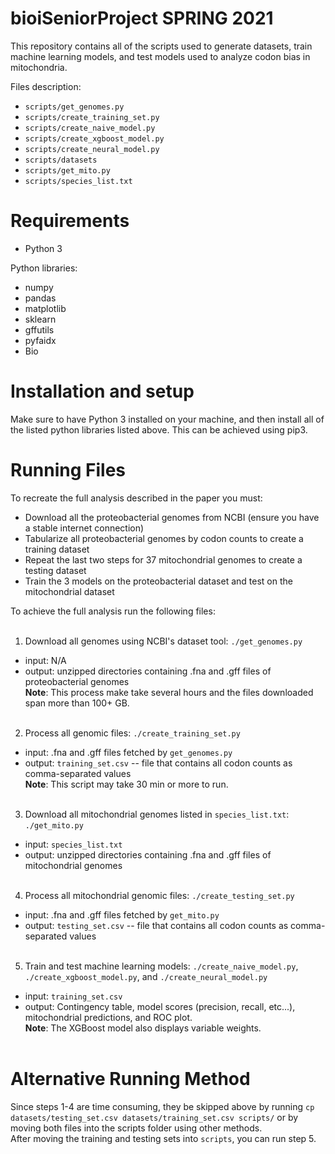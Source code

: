 # bioiSeniorProject SPRING 2021

This repository contains all of the scripts used to generate datasets, train machine learning models, and test models used to analyze codon bias in mitochondria. 

Files description:
* `scripts/get_genomes.py`
* `scripts/create_training_set.py`
* `scripts/create_naive_model.py`
* `scripts/create_xgboost_model.py`
* `scripts/create_neural_model.py`
* `scripts/datasets`
* `scripts/get_mito.py`
* `scripts/species_list.txt`

# Requirements
* Python 3

Python libraries:
* numpy
* pandas
* matplotlib
* sklearn
* gffutils
* pyfaidx
* Bio

# Installation and setup
Make sure to have Python 3 installed on your machine, and then install all of the listed python libraries listed above. This can be achieved using pip3.

# Running Files
To recreate the full analysis described in the paper you must:
* Download all the proteobacterial genomes from NCBI (ensure you have a stable internet connection)
* Tabularize all proteobacterial genomes by codon counts to create a training dataset
* Repeat the last two steps for 37 mitochondrial genomes to create a testing dataset
* Train the 3 models on the proteobacterial dataset and test on the mitochondrial dataset

To achieve the full analysis run the following files: 
<br/><br/> 
1. Download all genomes using NCBI's dataset tool: `./get_genomes.py`
* input: N/A
* output: unzipped directories containing .fna and .gff files of proteobacterial genomes  
**Note**: This process make take several hours and the files downloaded span more than 100+ GB.
<br/><br/>
2. Process all genomic files: `./create_training_set.py`
* input: .fna and .gff files fetched by `get_genomes.py`
* output: `training_set.csv` -- file that contains all codon counts as comma-separated values  
**Note**: This script may take 30 min or more to run.
<br/><br/>
3. Download all mitochondrial genomes listed in `species_list.txt`: `./get_mito.py`
* input: `species_list.txt`
* output: unzipped directories containing .fna and .gff files of mitochondrial genomes
<br/><br/>
4. Process all mitochondrial genomic files: `./create_testing_set.py`
* input: .fna and .gff files fetched by `get_mito.py`
* output: `testing_set.csv` -- file that contains all codon counts as comma-separated values
<br/><br/>
5. Train and test  machine learning models: `./create_naive_model.py`, `./create_xgboost_model.py`, and `./create_neural_model.py`
* input: `training_set.csv`
* output: Contingency table, model scores (precision, recall, etc...), mitochondrial predictions, and ROC plot.  
**Note**: The XGBoost model also displays variable weights.
<br/><br/>
# Alternative Running Method
Since steps 1-4 are time consuming, they be skipped above by running `cp datasets/testing_set.csv datasets/training_set.csv scripts/` or by moving both files into the scripts folder using other methods.  
After moving the training and testing sets into `scripts`, you can run step 5.


